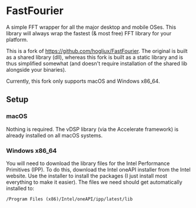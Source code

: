 # FastFourier

A simple FFT wrapper for all the major desktop and mobile OSes. This library will always wrap the fastest (& most free)
FFT library for your platform.

This is a fork of https://github.com/hogliux/FastFourier. The original is built as a shared library (dll), whereas
this fork is built as a static library and is thus simplified somewhat (and doesn't require installation of the shared
lib alongside your binaries).

Currently, this fork only supports macOS and Windows x86_64.

## Setup

### macOS
Nothing is required. The vDSP library (via the Accelerate framework) is already installed on all macOS systems.

### Windows x86_64
You will need to download the library files for the Intel Performance Primitives (IPP). To do this, download the Intel
oneAPI installer from the Intel website. Use the installer to install the packages (I just install most everything to
make it easier). The files we need should get automatically installed to:
```
/Program Files (x86)/Intel/oneAPI/ipp/latest/lib
```